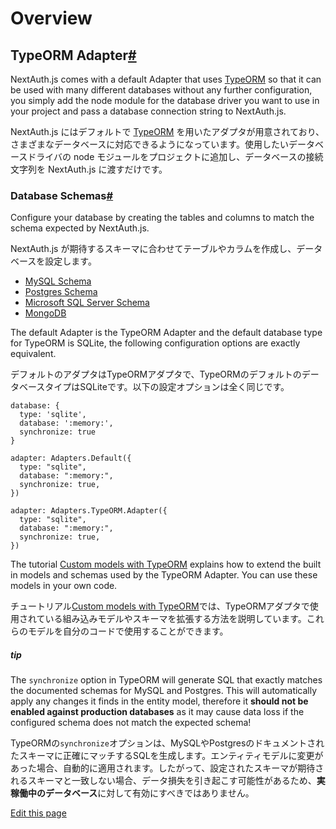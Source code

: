 # Overview



## TypeORM Adapter[#](#typeorm-adapter "Direct link to heading")



NextAuth.js comes with a default Adapter that uses [TypeORM](https://typeorm.io/) so that it can be used with many different databases without any further configuration, you simply add the node module for the database driver you want to use in your project and pass a database connection string to NextAuth.js.



NextAuth.js にはデフォルトで [TypeORM](https://typeorm.io/) を用いたアダプタが用意されており、 さまざまなデータベースに対応できるようになっています。使用したいデータベースドライバの node モジュールをプロジェクトに追加し、データベースの接続文字列を NextAuth.js に渡すだけです。



### Database Schemas[#](#database-schemas "Direct link to heading")



Configure your database by creating the tables and columns to match the schema expected by NextAuth.js.

NextAuth.js が期待するスキーマに合わせてテーブルやカラムを作成し、データベースを設定します。


-   [MySQL Schema](https://next-auth.js.org/adapters/typeorm/mysql)
-   [Postgres Schema](https://next-auth.js.org/adapters/typeorm/postgres)
-   [Microsoft SQL Server Schema](https://next-auth.js.org/adapters/typeorm/mssql)
-   [MongoDB](https://next-auth.js.org/adapters/typeorm/mongodb)



The default Adapter is the TypeORM Adapter and the default database type for TypeORM is SQLite, the following configuration options are exactly equivalent.


デフォルトのアダプタはTypeORMアダプタで、TypeORMのデフォルトのデータベースタイプはSQLiteです。以下の設定オプションは全く同じです。

```
database: {
  type: 'sqlite',
  database: ':memory:',
  synchronize: true
}
```

```
adapter: Adapters.Default({
  type: "sqlite",
  database: ":memory:",
  synchronize: true,
})
```

```
adapter: Adapters.TypeORM.Adapter({
  type: "sqlite",
  database: ":memory:",
  synchronize: true,
})
```




The tutorial [Custom models with TypeORM](https://next-auth.js.org/tutorials/typeorm-custom-models) explains how to extend the built in models and schemas used by the TypeORM Adapter. You can use these models in your own code.



チュートリアル[Custom models with TypeORM](https://next-auth.js.org/tutorials/typeorm-custom-models)では、TypeORMアダプタで使用されている組み込みモデルやスキーマを拡張する方法を説明しています。これらのモデルを自分のコードで使用することができます。



##### tip



The `synchronize` option in TypeORM will generate SQL that exactly matches the documented schemas for MySQL and Postgres. This will automatically apply any changes it finds in the entity model, therefore it **should not be enabled against production databases** as it may cause data loss if the configured schema does not match the expected schema!


TypeORMの`synchronize`オプションは、MySQLやPostgresのドキュメントされたスキーマに正確にマッチするSQLを生成します。エンティティモデルに変更があった場合、自動的に適用されます。したがって、設定されたスキーマが期待されるスキーマと一致しない場合、データ損失を引き起こす可能性があるため、**実稼働中のデータベース**に対して有効にすべきではありません。


[Edit this page](https://github.com/nextauthjs/next-auth/edit/main/www/docs/adapters/typeorm/overview.md)